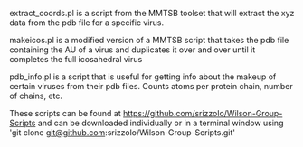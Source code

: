 extract_coords.pl is a script from the MMTSB toolset that will extract the xyz data from the pdb file for a specific virus.

makeicos.pl is a modified version of a MMTSB script that takes the pdb file containing the AU of a virus and duplicates it over and over until it completes the full icosahedral virus

pdb_info.pl is a script that is useful for getting info about the makeup of certain viruses from their pdb files. Counts atoms per protein chain, number of chains, etc. 

These scripts can be found at https://github.com/srizzolo/Wilson-Group-Scripts and can be downloaded individually or in a terminal window using 'git clone git@github.com:srizzolo/Wilson-Group-Scripts.git' 
